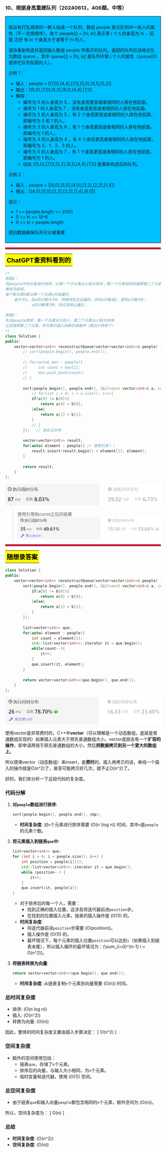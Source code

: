 ### 10、根据身高重建队列（20240613，406题，中等）
<div style="border: 1px solid black; padding: 10px; background-color: #00BFFF;">

假设有打乱顺序的一群人站成一个队列，数组 people 表示队列中一些人的属性（不一定按顺序）。每个 people[i] = [hi, ki] 表示第 i 个人的身高为 hi ，前面 正好 有 ki 个身高大于或等于 hi 的人。

请你重新构造并返回输入数组 people 所表示的队列。返回的队列应该格式化为数组 queue ，其中 queue[j] = [hj, kj] 是队列中第 j 个人的属性（queue[0] 是排在队列前面的人）。

示例 1：

- 输入：people = [[7,0],[4,4],[7,1],[5,0],[6,1],[5,2]]
- 输出：[[5,0],[7,0],[5,2],[6,1],[4,4],[7,1]]
- 解释：
  -  编号为 0 的人身高为 5 ，没有身高更高或者相同的人排在他前面。
  -  编号为 1 的人身高为 7 ，没有身高更高或者相同的人排在他前面。
  -  编号为 2 的人身高为 5 ，有 2 个身高更高或者相同的人排在他前面，即编号为 0 和 1 的人。
  -  编号为 3 的人身高为 6 ，有 1 个身高更高或者相同的人排在他前面，即编号为 1 的人。
  -  编号为 4 的人身高为 4 ，有 4 个身高更高或者相同的人排在他前面，即编号为 0、1、2、3 的人。
  -  编号为 5 的人身高为 7 ，有 1 个身高更高或者相同的人排在他前面，即编号为 1 的人。
  -  因此 [[5,0],[7,0],[5,2],[6,1],[4,4],[7,1]] 是重新构造后的队列。

示例 2：

- 输入：people = [[6,0],[5,0],[4,0],[3,2],[2,2],[1,4]]
- 输出：[[4,0],[5,0],[2,2],[3,2],[1,4],[6,0]]

提示：

- 1 <= people.length <= 2000
- 0 <= hi <= 10^6
- 0 <= ki < people.length

题目数据确保队列可以被重建

  </p>
</div>

<hr style="border-top: 5px solid #DC143C;">
<table>
  <tr>
    <td bgcolor="Yellow" style="padding: 5px; border: 0px solid black;">
      <span style="font-weight: bold; font-size: 20px;color: black;">
      ChatGPT查资料看到的
      </span>
    </td>
  </tr>
</table>

```C++
/*
思路1：
将people中的元素进行排序，以第一个子元素从小到大排序；第一个元素相同的按照第二个元素进行从小到大排序
再依次排序。
每个新元素b都从第一个元素a开始遍历,
    若大于a，且a的计数大于0，则继续往左边遍历，并将a计数减1，直到a计数为0；
            a的计数等于0，则应该停止遍历；

思路2：
先对people排序，第一个元素从大到小，第二个元素从小到大排序，
之后按照第二个元素，作为索引插入到新的容器中（相当于排序了）
*/
class Solution {
public:
    vector<vector<int>> reconstructQueue(vector<vector<int>>& people) {
        // sort(people.begin(), people.end());

        // for(auto& man : people){
        //     int count = man[1];
        //     man.push_back(count);
        // }

        sort(people.begin(), people.end(), [&](const vector<int>& a, const vector<int>& b){   // 使用const和引用！！
            // for(int i = 0; i < a.size(); i++){
            if(a[0] != b[0]){
                return a[0] > b[0];
            }else{
                return a[1] < b[1];
            }
            // }
        });   // 别忘记分号

        vector<vector<int>> result;
        for(auto& element : people){ // 使用引用！！
            result.insert(result.begin() + element[1], element);
        }

        return result;
    }
};
```
![alt text](image/abd9b860377d2c606ef609823ab9404.png)
>使用引用和const之后的结果
![alt text](image/image-68.png)

<hr style="border-top: 5px solid #DC143C;">
<table>
  <tr>
    <td bgcolor="Yellow" style="padding: 5px; border: 0px solid black;">
      <span style="font-weight: bold; font-size: 20px;color: black;">
      随想录答案
      </span>
    </td>
  </tr>
</table>

```C++
class Solution {
public:
    vector<vector<int>> reconstructQueue(vector<vector<int>>& people) {
        sort(people.begin(), people.end(), [&](const vector<int>& a, const vector<int>& b){   
            if(a[0] != b[0]){
                return a[0] > b[0];
            }else{
                return a[1] < b[1];
            }
        });   

        list<vector<int>> que;
        for(auto& element : people){ 
            int count = element[1];
            std::list<vector<int>>::iterator it = que.begin();
            while(count--){
                it++;
            }
            que.insert(it, element);
        }

        return vector<vector<int>>(que.begin(), que.end());
    }
};
```
![alt text](image/image-69.png)

使用vector是非常费时的，C++中**vector**（可以理解是一个动态数组，底层是普通数组实现的）如果插入元素大于预先普通数组大小，vector底部会有一个**扩容的操作**，即申请两倍于原先普通数组的大小，然后**把数据拷贝到另一个更大的数组上**。

所以使用vector（动态数组）来insert，是**费时**的，插入再拷贝的话，单纯一个插入的操作就是O(n^2)了，甚至可能拷贝好几次，就不止O(n^2)了。

好的，我们来分析一下这段代码的复杂度。

### 代码分解

1. **对`people`数组进行排序**:
   ```cpp
   sort(people.begin(), people.end(), cmp);
   ```
   - **时间复杂度**: 对`n`个元素进行排序需要 \(O(n \log n)\) 时间，其中`n`是`people`的元素个数。

2. **将元素插入到链表`que`中**:
   ```cpp
   list<vector<int>> que;
   for (int i = 0; i < people.size(); i++) {
       int position = people[i][1];
       std::list<vector<int>>::iterator it = que.begin();
       while (position--) {
           it++;
       }
       que.insert(it, people[i]);
   }
   ```
   - 对于排序后的每一个人，需要：
     - 找到正确的插入位置，这涉及将迭代器前进`position`步。
     - 在找到的位置插入元素，链表的插入操作是 \(O(1)\) 的。
   - **时间复杂度**:
     - 将迭代器前进`position`步需要 \(O(position)\)。
     - 插入操作是 \(O(1)\) 的。
     - 最坏情况下，每个元素的插入位置`position`可以达到`i`（如果插入到链表末尾），所以插入循环的最坏情况为：\(\sum_{i=0}^{n-1} i = O(n^2)\)。

3. **将链表转换为向量**:
   ```cpp
   return vector<vector<int>>(que.begin(), que.end());
   ```
   - **时间复杂度**: 从链表复制`n`个元素到向量需要 \(O(n)\) 时间。

### 总时间复杂度
- 排序: \(O(n log n)\)
- 插入: \(O(n^2)\)
- 转换为向量: \(O(n)\)

因此，整体的时间复杂度主要由插入步骤决定：
\[ O(n^2) \]

### 空间复杂度

- 额外的空间使用包括：
  - 链表`que`，存储了`n`个元素。
  - 排序后的向量，与输入大小相同，为`n`个元素。
  - 临时变量和迭代器，使用 \(O(1)\) 空间。

### 总空间复杂度
- 由于链表`que`和输入向量`people`都包含相同的`n`个元素，额外空间为 \(O(n)\)。

所以，空间复杂度为：
\[ O(n) \]

### 总结

- **时间复杂度**: \(O(n^2)\)
- **空间复杂度**: \(O(n)\)